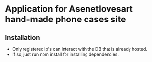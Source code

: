 # Application for Asenetlovesart hand-made phone cases site

## Installation

- Only registered Ip's can interact with the DB that is already hosted.
- If so, just run npm install for installing dependencies.